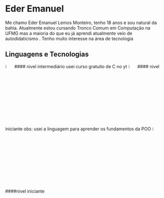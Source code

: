 # Eder Emanuel 

Me chamo Eder Emanuel Lemos Monteiro, tenho 18 anos e sou natural da bahia.
Atualmente estou cursando Tronco Comum em Computação na UFMG mas a maioria
do que eu já aprendi atualmente veio de autodidaticismo . Tenho muito 
interesse na área de tecnologia

## Linguagens e Tecnologias

<img src="https://cdn.jsdelivr.net/gh/devicons/devicon@latest/icons/c/c-original.svg" width="5%"> 
#### nivel intermediário
usei curso gratuito de C no yt
<img src="https://cdn.jsdelivr.net/gh/devicons/devicon@latest/icons/java/java-original.svg"width="5%" />
#### nivel iniciante
obs: usei a linguagem para aprender os fundamentos da POO
<img src="https://cdn.jsdelivr.net/gh/devicons/devicon@latest/icons/python/python-original.svg"width="5%" />
####nivel iniciante
          
          
          

    
    
  

  
